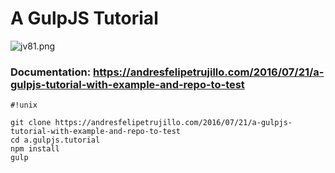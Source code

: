 # A GulpJS Tutorial #
![jv81.png](https://bitbucket.org/repo/6BoaE4/images/150558477-jv81.png)

### Documentation: https://andresfelipetrujillo.com/2016/07/21/a-gulpjs-tutorial-with-example-and-repo-to-test ###


```
#!unix

git clone https://andresfelipetrujillo.com/2016/07/21/a-gulpjs-tutorial-with-example-and-repo-to-test
cd a.gulpjs.tutorial
npm install
gulp
```